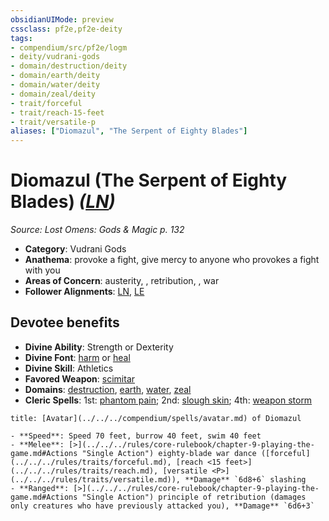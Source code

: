 ```yaml
---
obsidianUIMode: preview
cssclass: pf2e,pf2e-deity
tags:
- compendium/src/pf2e/logm
- deity/vudrani-gods
- domain/destruction/deity
- domain/earth/deity
- domain/water/deity
- domain/zeal/deity
- trait/forceful
- trait/reach-15-feet
- trait/versatile-p
aliases: ["Diomazul", "The Serpent of Eighty Blades"]
---
```

# Diomazul (The Serpent of Eighty Blades) *([LN](../../../rules/traits/lawful-neutral-b1.md))*  
*Source: Lost Omens: Gods & Magic p. 132*  

- **Category**: Vudrani Gods
- **Anathema**: provoke a fight, give mercy to anyone who provokes a fight with you
- **Areas of Concern**: austerity, , retribution, , war
- **Follower Alignments**: [LN](../../../rules/traits/lawful-neutral-b1.md), [LE](../../../rules/traits/lawful-evil-b1.md)

## Devotee benefits

- **Divine Ability**: Strength or Dexterity
- **Divine Font**: [harm](../../spells/harm.md) or [heal](../../spells/heal.md)
- **Divine Skill**: Athletics
- **Favored Weapon**: [scimitar](../../equipment/items/scimitar.md)
- **Domains**: [destruction](../domains.md#Destruction), [earth](../domains.md#Earth), [water](../domains.md#Water), [zeal](../domains.md#Zeal)
- **Cleric Spells**: 1st: [phantom pain](../../spells/phantom-pain.md); 2nd: [slough skin](../../spells/slough-skin-logm.md); 4th: [weapon storm](../../spells/weapon-storm.md)

```ad-embed-avatar
title: [Avatar](../../../compendium/spells/avatar.md) of Diomazul

- **Speed**: Speed 70 feet, burrow 40 feet, swim 40 feet
- **Melee**: [>](../../../rules/core-rulebook/chapter-9-playing-the-game.md#Actions "Single Action") eighty-blade war dance ([forceful](../../../rules/traits/forceful.md), [reach <15 feet>](../../../rules/traits/reach.md), [versatile <P>](../../../rules/traits/versatile.md)), **Damage** `6d8+6` slashing
- **Ranged**: [>](../../../rules/core-rulebook/chapter-9-playing-the-game.md#Actions "Single Action") principle of retribution (damages only creatures who have previously attacked you), **Damage** `6d6+3` 
```
